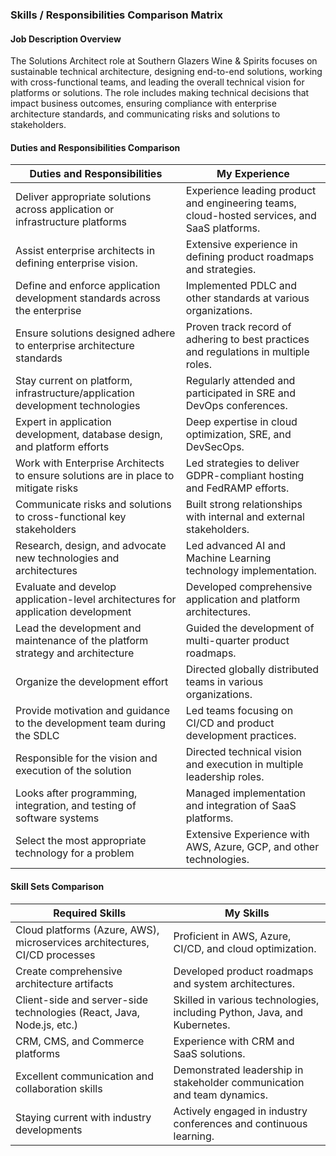 ### Skills / Responsibilities Comparison Matrix

#### Job Description Overview
The Solutions Architect role at Southern Glazers Wine & Spirits focuses on sustainable technical architecture, designing end-to-end solutions, working with cross-functional teams, and leading the overall technical vision for platforms or solutions. The role includes making technical decisions that impact business outcomes, ensuring compliance with enterprise architecture standards, and communicating risks and solutions to stakeholders.

#### Duties and Responsibilities Comparison

| **Duties and Responsibilities** | **My Experience** |
|--------------------------------|---------------------|
| Deliver appropriate solutions across application or infrastructure platforms | Experience leading product and engineering teams, cloud-hosted services, and SaaS platforms. |
| Assist enterprise architects in defining enterprise vision. | Extensive experience in defining product roadmaps and strategies. |
| Define and enforce application development standards across the enterprise | Implemented PDLC and other standards at various organizations. |
| Ensure solutions designed adhere to enterprise architecture standards | Proven track record of adhering to best practices and regulations in multiple roles. |
| Stay current on platform, infrastructure/application development technologies | Regularly attended and participated in SRE and DevOps conferences. |
| Expert in application development, database design, and platform efforts | Deep expertise in cloud optimization, SRE, and DevSecOps. |
| Work with Enterprise Architects to ensure solutions are in place to mitigate risks | Led strategies to deliver GDPR-compliant hosting and FedRAMP efforts. |
| Communicate risks and solutions to cross-functional key stakeholders | Built strong relationships with internal and external stakeholders. |
| Research, design, and advocate new technologies and architectures | Led advanced AI and Machine Learning technology implementation. |
| Evaluate and develop application-level architectures for application development | Developed comprehensive application and platform architectures. |
| Lead the development and maintenance of the platform strategy and architecture | Guided the development of multi-quarter product roadmaps. |
| Organize the development effort | Directed globally distributed teams in various organizations. |
| Provide motivation and guidance to the development team during the SDLC | Led teams focusing on CI/CD and product development practices. |
| Responsible for the vision and execution of the solution | Directed technical vision and execution in multiple leadership roles. |
| Looks after programming, integration, and testing of software systems | Managed implementation and integration of SaaS platforms. |
| Select the most appropriate technology for a problem | Extensive Experience with AWS, Azure, GCP, and other technologies. |

#### Skill Sets Comparison

| **Required Skills** | **My Skills** |
|---------------------|-----------------|
| Cloud platforms (Azure, AWS), microservices architectures, CI/CD processes | Proficient in AWS, Azure, CI/CD, and cloud optimization. |
| Create comprehensive architecture artifacts | Developed product roadmaps and system architectures. |
| Client-side and server-side technologies (React, Java, Node.js, etc.) | Skilled in various technologies, including Python, Java, and Kubernetes. |
| CRM, CMS, and Commerce platforms | Experience with CRM and SaaS solutions. |
| Excellent communication and collaboration skills | Demonstrated leadership in stakeholder communication and team dynamics. |
| Staying current with industry developments | Actively engaged in industry conferences and continuous learning. |
